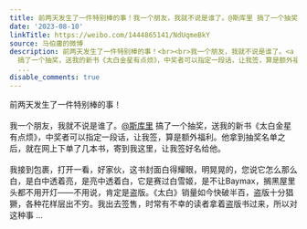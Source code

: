 ```yaml
---
title: 前两天发生了一件特别棒的事！我一个朋友，我就不说是谁了。@斯库里 搞了一个抽奖，送我的新书《太白金星有点烦》，中奖者可以指定一段话，让我签，算是额外福利...
date: '2023-08-10'
linkTitle: https://weibo.com/1444865141/NdUqmeBkY
source: 马伯庸的微博
description: 前两天发生了一件特别棒的事！<br><br>我一个朋友，我就不说是谁了。<a href="https://weibo.com/n/%E6%96%AF%E5%BA%93%E9%87%8C">@斯库里</a>
  搞了一个抽奖，送我的新书《太白金星有点烦》，中奖者可以指定一段话，让我签，算是额外福利。他拿到抽奖名单之后，就在网上下单了几本书，寄到我这里，让我签好名给他。<br><br>我接到包裹，打开一看，好家伙，这书封面白得耀眼，明晃晃的，您说它怎么那么白，是白中透着亮，是亮中透着白，它是赛过白雪姬，是不让Baymax，搁黑屋里头都不用开灯——不用说，肯定是盗版。《太白》销量如今快破半百，盗版十分猖獗，各种花样层出不穷。我出去签售，时常有不幸的读者拿着盗版书过来，所以对这种事
  ...
disable_comments: true
---
```

前两天发生了一件特别棒的事！<br><br>我一个朋友，我就不说是谁了。<a href="https://weibo.com/n/%E6%96%AF%E5%BA%93%E9%87%8C">@斯库里</a> 搞了一个抽奖，送我的新书《太白金星有点烦》，中奖者可以指定一段话，让我签，算是额外福利。他拿到抽奖名单之后，就在网上下单了几本书，寄到我这里，让我签好名给他。<br><br>我接到包裹，打开一看，好家伙，这书封面白得耀眼，明晃晃的，您说它怎么那么白，是白中透着亮，是亮中透着白，它是赛过白雪姬，是不让Baymax，搁黑屋里头都不用开灯——不用说，肯定是盗版。《太白》销量如今快破半百，盗版十分猖獗，各种花样层出不穷。我出去签售，时常有不幸的读者拿着盗版书过来，所以对这种事 ...